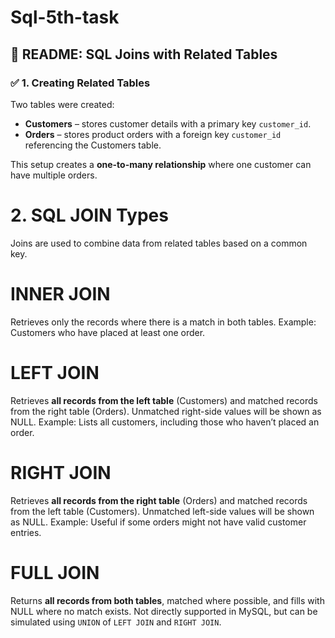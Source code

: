 # Sql-5th-task


## 📄 README: SQL Joins with Related Tables


### ✅ 1. Creating Related Tables

Two tables were created:

* **Customers** – stores customer details with a primary key `customer_id`.
* **Orders** – stores product orders with a foreign key `customer_id` referencing the Customers table.

This setup creates a **one-to-many relationship** where one customer can have multiple orders.



# 2. SQL JOIN Types

Joins are used to combine data from related tables based on a common key.

# INNER JOIN

Retrieves only the records where there is a match in both tables.
Example: Customers who have placed at least one order.

# LEFT JOIN

Retrieves **all records from the left table** (Customers) and matched records from the right table (Orders).
Unmatched right-side values will be shown as NULL.
Example: Lists all customers, including those who haven’t placed an order.

# RIGHT JOIN

Retrieves **all records from the right table** (Orders) and matched records from the left table (Customers).
Unmatched left-side values will be shown as NULL.
Example: Useful if some orders might not have valid customer entries.

# FULL JOIN

Returns **all records from both tables**, matched where possible, and fills with NULL where no match exists.
Not directly supported in MySQL, but can be simulated using `UNION` of `LEFT JOIN` and `RIGHT JOIN`.

